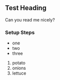 ## Test Heading
Can you read me nicely?

### Setup Steps
* one
* two
* three

1. potato
2. onions
3. lettuce
